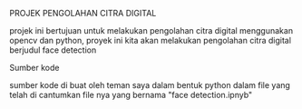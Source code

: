 PROJEK PENGOLAHAN CITRA DIGITAL

projek ini bertujuan untuk melakukan pengolahan citra digital menggunakan opencv dan python, proyek ini kita akan melakukan pengolahan citra digital berjudul face detection


Sumber kode 

sumber kode di buat oleh teman saya dalam bentuk python dalam file yang telah di cantumkan file nya yang bernama "face detection.ipnyb"
